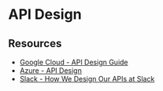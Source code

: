 # API Design


## Resources
- [Google Cloud - API Design Guide](https://cloud.google.com/apis/design "https://cloud.google.com/apis/design")
- [Azure - API Design](https://learn.microsoft.com/en-us/azure/architecture/best-practices/api-design "https://learn.microsoft.com/en-us/azure/architecture/best-practices/api-design")
- [Slack - How We Design Our APIs at Slack](https://slack.engineering/how-we-design-our-apis-at-slack "https://slack.engineering/how-we-design-our-apis-at-slack/")